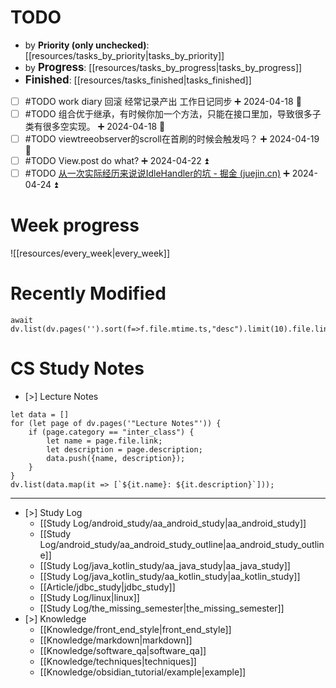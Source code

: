 
# TODO

* by **Priority (only unchecked)**: [[resources/tasks_by_priority|tasks_by_priority]]
* by **<big>Progress</big>**: [[resources/tasks_by_progress|tasks_by_progress]]
* **<big>Finished</big>**: [[resources/tasks_finished|tasks_finished]]

- [ ] #TODO work diary 回滚 经常记录产出 工作日记同步 ➕ 2024-04-18 🔼 
- [ ] #TODO 组合优于继承，有时候你加一个方法，只能在接口里加，导致很多子类有很多空实现。 ➕ 2024-04-18 🔼 
- [ ] #TODO viewtreeobserver的scroll在首刷的时候会触发吗？ ➕ 2024-04-19 🔼 
- [ ] #TODO View.post do what? ➕ 2024-04-22 ⏫ 
- [ ] #TODO [从一次实际经历来说说IdleHandler的坑 - 掘金 (juejin.cn)](https://juejin.cn/post/6936440588635996173) ➕ 2024-04-24 ⏫ 

# Week progress

![[resources/every_week|every_week]]

# Recently Modified

```dataviewjs
await dv.list(dv.pages('').sort(f=>f.file.mtime.ts,"desc").limit(10).file.link)
```

# CS Study Notes

- [>] Lecture Notes

```dataviewjs
let data = []
for (let page of dv.pages('"Lecture Notes"')) {
	if (page.category == "inter_class") {
		let name = page.file.link;
		let description = page.description;
		data.push({name, description});
	}
}
dv.list(data.map(it => [`${it.name}: ${it.description}`]));
```

---

- [>] Study Log
	- [[Study Log/android_study/aa_android_study|aa_android_study]]
	- [[Study Log/android_study/aa_android_study_outline|aa_android_study_outline]]
	- [[Study Log/java_kotlin_study/aa_java_study|aa_java_study]]
	- [[Study Log/java_kotlin_study/aa_kotlin_study|aa_kotlin_study]]
	- [[Article/jdbc_study|jdbc_study]]
	- [[Study Log/linux|linux]]
	- [[Study Log/the_missing_semester|the_missing_semester]]
- [>] Knowledge
	- [[Knowledge/front_end_style|front_end_style]]
	- [[Knowledge/markdown|markdown]]
	- [[Knowledge/software_qa|software_qa]]
	- [[Knowledge/techniques|techniques]]
	- [[Knowledge/obsidian_tutorial/example|example]]